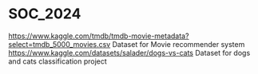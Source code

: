 # SOC_2024
https://www.kaggle.com/tmdb/tmdb-movie-metadata?select=tmdb_5000_movies.csv Dataset for Movie recommender system
https://www.kaggle.com/datasets/salader/dogs-vs-cats   Dataset for dogs and cats classification project
